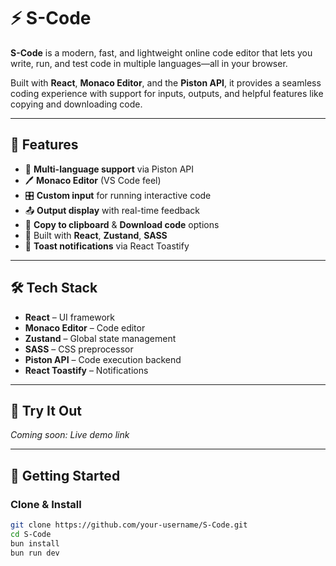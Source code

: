# ⚡ S-Code

**S-Code** is a modern, fast, and lightweight online code editor that lets you write, run, and test code in multiple languages—all in your browser.

Built with **React**, **Monaco Editor**, and the **Piston API**, it provides a seamless coding experience with support for inputs, outputs, and helpful features like copying and downloading code.

---

## 🚀 Features

- 🧠 **Multi-language support** via Piston API
- 🖊️ **Monaco Editor** (VS Code feel)
- 🎛️ **Custom input** for running interactive code
- 📤 **Output display** with real-time feedback
- 📎 **Copy to clipboard** & **Download code** options
- 🔄 Built with **React**, **Zustand**, **SASS**
- 🔔 **Toast notifications** via React Toastify

---

## 🛠️ Tech Stack

- **React** – UI framework  
- **Monaco Editor** – Code editor  
- **Zustand** – Global state management  
- **SASS** – CSS preprocessor  
- **Piston API** – Code execution backend  
- **React Toastify** – Notifications

---

## 🧪 Try It Out

_Coming soon: Live demo link_

---

## 🧰 Getting Started

### Clone & Install

```bash
git clone https://github.com/your-username/S-Code.git
cd S-Code
bun install
bun run dev
```